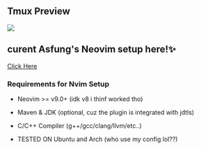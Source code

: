 ## Tmux Preview

<p><img src="https://github.com/asfung/configuration/blob/main/image/image_1.png?raw=true" /></p>

## curent Asfung's Neovim setup here!✨
[Click Here](https://github.com/asfung/configuration/tree/main/nvim)

### Requirements for Nvim Setup
- Neovim >= v9.0+ (idk v8 i thinf worked tho)
- Maven & JDK (optional, cuz the plugin is integrated with jdtls)
- C/C++ Compiler (g++/gcc/clang/llvm/etc..)

- TESTED ON Ubuntu and Arch (who use my config lol??)
